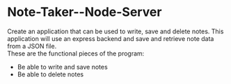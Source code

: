 # Note-Taker--Node-Server
Create an application that can be used to write, save and delete notes. This application will use an express backend and save and retrieve note data from a JSON file. <br />
These are the functional pieces of the program:

* Be able to write and save notes
* Be able to delete notes

